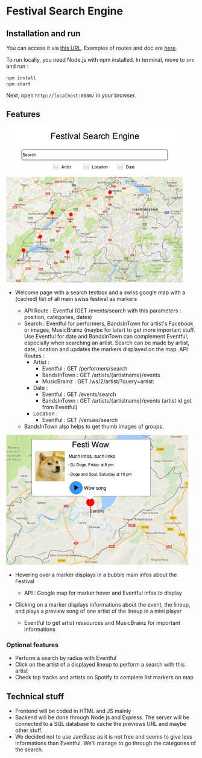 # Festival Search Engine

## Installation and run
You can access it via [this URL](http://ec2-34-215-131-174.us-west-2.compute.amazonaws.com:8080). 
Examples of routes and doc are [here](http://ec2-34-215-131-174.us-west-2.compute.amazonaws.com:8080/routes).

To run locally, you need Node.js with npm installed. In terminal, move to `src` and run :
  ```
  npm install
  npm start
  ```

Next, open `http://localhost:8080/` in your browser.

## Features
![Mock up](mockup/homepage.png)

- Welcome page with a search textbox and a swiss google map with a (cached) list of all main swiss festival as markers

  - API Route : Eventful (GET /events/search with this parameters : position, categories, dates)
  - Search : Eventful for performers, BandsInTown for artist's Facebook or images, MusicBrainz (maybe for later) to get more important stuff. Use Eventful for date and BandsInTown can complement Eventful, especially when searching an artist. Search can be made by artist, date, location and updates the markers displayed on the map. API Routes :
    - Artist : 
      - Eventful : GET /performers/search
      - BandsInTown : GET /artists/{artistname}/events
      - MusicBrainz : GET /ws/2/artist/?query=artist:<artist>
    - Date :
      - Eventful : GET /events/search
      - BandsInTown : GET /artists/{artistname}/events (artist id get from Eventful)
    - Location : 
      - Eventful : GET /venues/search
  - BandsInTown also helps to get thumb images of groups.

![bubble](mockup/bubble.png)

- Hovering over a marker displays in a bubble main infos about the Festival

  - API : Google map for marker hover and Eventful infos to display

- Clicking on a marker displays informations about the event, the lineup, and plays a preview song of one artist of the lineup in a mini player
  - Eventful to get artist ressources and MusicBrainz for important informations


### Optional features
- Perform a search by radius with Eventful
- Click on the artist of a displayed lineup to perform a search with this artist
- Check top tracks and artists on Spotify to complete list markers on map

## Technical stuff
- Frontend will be coded in HTML and JS mainly
- Backend will be done through Node.js and Express. The server will be connected to a SQL database to cache the previews URL and maybe other stuff.
- We decided not to use JamBase as it is not free and seems to give less informations than Eventful. We'll manage to go through the categories of the search.
